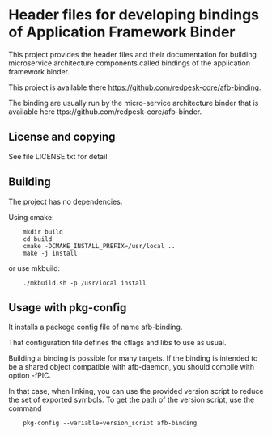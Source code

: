# Header files for developing bindings of Application Framework Binder

This project provides the header files and their documentation for
building microservice architecture components called bindings of the
application framework binder.

This project is available there https://github.com/redpesk-core/afb-binding.

The binding are usually run by the micro-service architecture
binder that is available here ttps://github.com/redpesk-core/afb-binder.

## License and copying

See file LICENSE.txt for detail

## Building

The project has no dependencies.

Using cmake:

        mkdir build
        cd build
        cmake -DCMAKE_INSTALL_PREFIX=/usr/local ..
        make -j install

or use mkbuild:

        ./mkbuild.sh -p /usr/local install

## Usage with pkg-config

It installs a packege config file of name afb-binding.

That configuration file defines the cflags and libs to use
as usual.

Building a binding is possible for many targets. If the
binding is intended to be a shared object compatible with
afb-daemon, you should compile with option -fPIC.

In that case, when linking, you can use the provided version script
to reduce the set of exported symbols. To get the path of the
version script, use the command

        pkg-config --variable=version_script afb-binding
